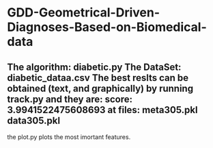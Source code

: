 # GDD-Geometrical-Driven-Diagnoses-Based-on-Biomedical-data

The algorithm: diabetic.py
The DataSet: diabetic_dataa.csv
The best reslts can be obtained (text, and graphically) by running track.py and they are:
  score: 3.9941522475608693
  at files: 
    meta305.pkl
    data305.pkl
-------------------------------------------
the plot.py plots the most imortant features.
